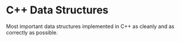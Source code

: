 
# C++ Data Structures

Most important data structures implemented in C++ as cleanly and as correctly as possible.
